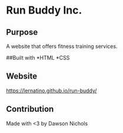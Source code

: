 # Run Buddy Inc. 
## Purpose 
A website that offers fitness training services.

##Built with 
*HTML
*CSS

## Website 
https://lernatino.github.io/run-buddy/ 

## Contribution
Made with <3 by Dawson Nichols
